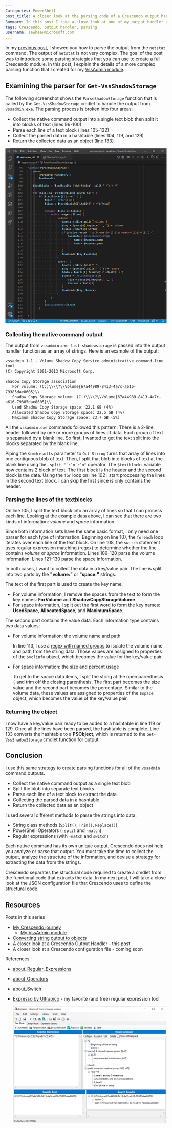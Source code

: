 ```yaml
---
Categories: PowerShell
post_title: A closer look at the parsing code of a Crescendo output handler
Summary: In this post I take a close look at one of my output handler and talk about the different parsing methods I used.
tags: Crescendo, output handler, parsing
username: sewhee@microsoft.com
---
```

In my [previous post][2], I showed you how to parse the output from the `netstat` command. The
output of `netstat` is not very complex. The goal of the post was to introduce some parsing
strategies that you can use to create a full Crescendo module. In this post, I explain the details
of a more complex parsing function that I created for my [VssAdmin module][7].

## Examining the parser for `Get-VssShadowStorage`

The following screenshot shows the `ParseShadowStorage` function that is called by the
`Get-VssShadowStorage` cmdlet to handle the output from `vssadmin.exe`. The parsing process is
broken into four areas:

- Collect the native command output into a single text blob then split it into blocks of text (lines
  96-100)
- Parse each line of a text block (lines 105-132)
- Collect the parsed data in a hashtable (lines 104, 119, and 129)
- Return the collected data as an object (line 133)

![ParseShadowStorage function](crescendo-parser.png)

### Collecting the native command output

The output from `vssadmin.exe list shadowstorage` is passed into the output handler function as an
array of strings. Here is an example of the output:

```
vssadmin 1.1 - Volume Shadow Copy Service administrative command-line tool
(C) Copyright 2001-2013 Microsoft Corp.

Shadow Copy Storage association
   For volume: (C:)\\\\?\\Volume{67a44989-8413-4a7c-a616-79385dae8605}\\
   Shadow Copy Storage volume: (C:)\\\\?\\Volume{67a44989-8413-4a7c-a616-79385dae8605}\\
   Used Shadow Copy Storage space: 22.1 GB (4%)
   Allocated Shadow Copy Storage space: 22.5 GB (4%)
   Maximum Shadow Copy Storage space: 23.7 GB (5%)
```

All the `vssadmin.exe` commands followed this pattern. There is a 2-line header followed by one or
more groups of lines of data. Each group of text is separated by a blank line. So first, I wanted to
get the text split into the blocks separated by the blank line.

Piping the `$cmdresults` parameter to `Out-String` turns that array of lines into one contiguous
blob of text. Then, I split that blob into blocks of text at the blank line using the
``-split "`r`n`r`n"`` operator. The `$textblocks` variable now contains 2 block of text. The first
block is the header and the second block is the data. Using the `for` loop on line 102 I start
proccessing the lines in the second text block. I can skip the first since is only contains the
header.

### Parsing the lines of the textblocks

On line 105, I split the text block into an array of lines so that I can process each line. Looking
at the example data above, I can see that there are two kinds of information: _volume_ and _space_
information.

Since both information sets have the same basic format, I only need one parser for each type of
information. Beginning on line 107, the `foreach` loop iterates over each line of the text block. On
line 108, the `switch` statement uses regular expression matching (regex) to determine whether the
line contains _volume_ or _space_ information. Lines 109-120 parse the volume information. Lines
121-130 parse the space information.

In both cases, I want to collect the data in a key/value pair. The line is split into two parts
by the **"volume:"** or **"space:"** strings.

The text of the first part is used to create the key name.

- For volume information, I remove the spaces from the text to form the key names: **ForVolume** and
  **ShadowCopyStorageVolume**.
- For space information, I split out the first word to form the key names: **UsedSpace**,
  **AllocatedSpace**, and **MaximumSpace**.

The second part contains the value data. Each information type contains two data values:

- For volume information: the volume name and path

  In line 113, I use a [regex with named groups](#expresso) to isolate the volume name and path from
  the string data. Those values are assigned to properties of the `$volinfo` object, which becomes
  the value for the key/value pair.

- For space information: the size and percent usage

  To get to the space data items, I split the string at the open parenthesis `(` and trim off the
  closing parenthesis. The first part becomes the size value and the second part becomes the
  percentage. Similar to the volume data, these values are assigned to properties of the `$space`
  object, which becomes the value of the key/value pair.

### Returning the object

I now have a key/value pair ready to be added to a hashtable in line 119 or 129. Once all the lines
have been parsed, the hashtable is complete. Line 133 converts the hashtable to a **PSObject**,
which is returned to the `Get-VssShadowStorage` cmdlet function for output.

## Conclusion

I use this same strategy to create parsing functions for all of the `vssadmin` command outputs.

- Collect the native command output as a single text blob
- Split the blob into separate text blocks
- Parse each line of a text block to extract the data
- Collecting the parsed data in a hashtable
- Return the collected data as an object

I used several different methods to parse the strings into data:

- String class methods (`Split()`, `Trim()`, `Replace()`)
- PowerShell Operators (`-split` and `-match`)
- Regular expressions (with `-match` and `switch`)

Each native command has its own unique output. Crescendo does not help you analyze or parse that
output. You must take the time to collect the output, analyze the structure of the information, and
devise a strategy for extracting the data from the strings.

Crescendo separates the structural code required to create a cmdlet from the functional code that
extracts the data. In my next post, I will take a close look at the JSON configuration file that
Crescendo uses to define the structural code.

## Resources

Posts in this series

- [My Crescendo journey][1]
  - [My VssAdmin module][7]
- [Converting string output to objects][2]
- A closer look at a Crescendo Output Handler - this post
- A closer look at a Crescendo configuration file - coming soon

References

- [about_Regular_Expressions][3]
- [about_Operators][4]
- [about_Switch][5]
- [Expresso by Ultrapico][6] - my favorite (and free) regular expression tool

  <a id='expresso'>![expresso](Expresso.png)</a>

<!-- link reference -->
[1]: https://devblogs.microsoft.com/powershell-community/my-crescendo-journey/
[2]: https://devblogs.microsoft.com/powershell-community/converting-string-output-to-objects/
[3]: https://docs.microsoft.com/powershell/module/microsoft.powershell.core/about/about_regular_expressions
[4]: https://docs.microsoft.com/powershell/module/microsoft.powershell.core/about/about_operators
[5]: https://docs.microsoft.com/powershell/module/microsoft.powershell.core/about/about_switch
[6]: http://www.ultrapico.com/Expresso.htm
[7]: https://github.com/sdwheeler/tools-by-sean/tree/master/modules/vssadmin
